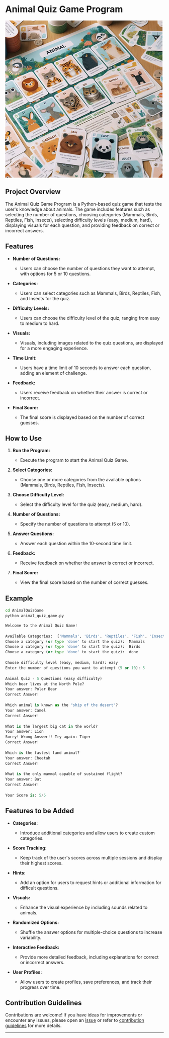 # Animal Quiz Game Program

![animal quiz](../../assets/images/readme_images/animal_quiz.png)

## Project Overview

The Animal Quiz Game Program is a Python-based quiz game that tests the user's knowledge about animals. The game includes features such as selecting the number of questions, choosing categories (Mammals, Birds, Reptiles, Fish, Insects), selecting difficulty levels (easy, medium, hard), displaying visuals for each question, and providing feedback on correct or incorrect answers.

## Features

- **Number of Questions:**

  - Users can choose the number of questions they want to attempt, with options for 5 or 10 questions.

- **Categories:**

  - Users can select categories such as Mammals, Birds, Reptiles, Fish, and Insects for the quiz.

- **Difficulty Levels:**

  - Users can choose the difficulty level of the quiz, ranging from easy to medium to hard.

- **Visuals:**

  - Visuals, including images related to the quiz questions, are displayed for a more engaging experience.

- **Time Limit:**

  - Users have a time limit of 10 seconds to answer each question, adding an element of challenge.

- **Feedback:**

  - Users receive feedback on whether their answer is correct or incorrect.

- **Final Score:**
  - The final score is displayed based on the number of correct guesses.

## How to Use

1. **Run the Program:**

   - Execute the program to start the Animal Quiz Game.

2. **Select Categories:**

   - Choose one or more categories from the available options (Mammals, Birds, Reptiles, Fish, Insects).

3. **Choose Difficulty Level:**

   - Select the difficulty level for the quiz (easy, medium, hard).

4. **Number of Questions:**

   - Specify the number of questions to attempt (5 or 10).

5. **Answer Questions:**

   - Answer each question within the 10-second time limit.

6. **Feedback:**

   - Receive feedback on whether the answer is correct or incorrect.

7. **Final Score:**
   - View the final score based on the number of correct guesses.

## Example

```bash
cd AnimalQuizGame
python animal_quiz_game.py
```

```python
Welcome to the Animal Quiz Game!

Available Categories:  ['Mammals', 'Birds', 'Reptiles', 'Fish', 'Insects']
Choose a category (or type 'done' to start the quiz):  Mammals
Choose a category (or type 'done' to start the quiz):  Birds
Choose a category (or type 'done' to start the quiz):  done

Choose difficulty level (easy, medium, hard): easy
Enter the number of questions you want to attempt (5 or 10): 5

Animal Quiz - 5 Questions (easy difficulty)
Which bear lives at the North Pole?
Your answer: Polar Bear
Correct Answer!

Which animal is known as the "ship of the desert"?
Your answer: Camel
Correct Answer!

What is the largest big cat in the world?
Your answer: Lion
Sorry! Wrong Answer!! Try again: Tiger
Correct Answer!

Which is the fastest land animal?
Your answer: Cheetah
Correct Answer!

What is the only mammal capable of sustained flight?
Your answer: Bat
Correct Answer!

Your Score is: 5/5
```

## Features to be Added

- **Categories:**

  - Introduce additional categories and allow users to create custom categories.

- **Score Tracking:**

  - Keep track of the user's scores across multiple sessions and display their highest scores.

- **Hints:**

  - Add an option for users to request hints or additional information for difficult questions.

- **Visuals:**

  - Enhance the visual experience by including sounds related to animals.

- **Randomized Options:**

  - Shuffle the answer options for multiple-choice questions to increase variability.

- **Interactive Feedback:**

  - Provide more detailed feedback, including explanations for correct or incorrect answers.

- **User Profiles:**
  - Allow users to create profiles, save preferences, and track their progress over time.

## Contribution Guidelines

Contributions are welcome! If you have ideas for improvements or encounter any issues, please open an [issue](https://github.com/vrm-piyush/Python-Projects/issues/new/choose) or refer to [contribution guidelines](../../CONTRIBUTING.md) for more details.

---
